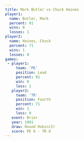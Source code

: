 ```yaml
---
title: Mark Butler vs Chuck Haines
player1:             
  name: Butler, Mark 
  percent: 91        
  wins: 0            
  losses: 1          
player2:             
  name: Haines, Chuck
  percent: 71        
  wins: 1            
  losses: 0          
games:
 - player1:        
     team: 'PE'    
     position: Lead
     percent: 91   
     win: 0        
     loss: 1       
   player2:          
     team: 'TR'      
     position: Fourth
     percent: 71     
     win: 1          
     loss: 0         
   event: Brier        
   year: 1991          
   draw: Round Robin(2)
   score: PE 6 - TR 8  
---
```

